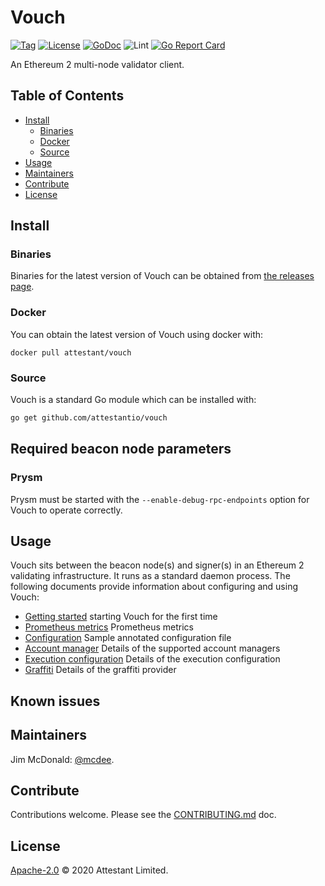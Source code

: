 # Vouch

[![Tag](https://img.shields.io/github/tag/attestantio/vouch.svg)](https://github.com/attestantio/vouch/releases/)
[![License](https://img.shields.io/github/license/attestantio/vouch.svg)](LICENSE)
[![GoDoc](https://godoc.org/github.com/attestantio/vouch?status.svg)](https://godoc.org/github.com/attestantio/vouch)
![Lint](https://github.com/attestantio/vouch/workflows/golangci-lint/badge.svg)
[![Go Report Card](https://goreportcard.com/badge/github.com/attestantio/vouch)](https://goreportcard.com/report/github.com/attestantio/vouch)

An Ethereum 2 multi-node validator client.

## Table of Contents

- [Install](#install)
  - [Binaries](#binaries)
  - [Docker](#docker)
  - [Source](#source)
- [Usage](#usage)
- [Maintainers](#maintainers)
- [Contribute](#contribute)
- [License](#license)

## Install

### Binaries

Binaries for the latest version of Vouch can be obtained from [the releases page](https://github.com/attestantio/vouch/releases/latest).

### Docker

You can obtain the latest version of Vouch using docker with:

```
docker pull attestant/vouch
```

### Source

Vouch is a standard Go module which can be installed with:

```sh
go get github.com/attestantio/vouch
```

## Required beacon node parameters

### Prysm
Prysm must be started with the `--enable-debug-rpc-endpoints` option for Vouch to operate correctly.

## Usage
Vouch sits between the beacon node(s) and signer(s) in an Ethereum 2 validating infrastructure.  It runs as a standard daemon process.  The following documents provide information about configuring and using Vouch:

  - [Getting started](docs/getting_started.md) starting Vouch for the first time
  - [Prometheus metrics](docs/metrics/prometheus.md) Prometheus metrics
  - [Configuration](docs/configuration.md) Sample annotated configuration file
  - [Account manager](docs/accountmanager.md) Details of the supported account managers
  - [Execution configuration](docs/executionconfig.md) Details of the execution configuration
  - [Graffiti](docs/graffiti.md) Details of the graffiti provider

## Known issues

## Maintainers

Jim McDonald: [@mcdee](https://github.com/mcdee).

## Contribute

Contributions welcome. Please see the [CONTRIBUTING.md](CONTRIBUTING.md) doc.

## License

[Apache-2.0](LICENSE) © 2020 Attestant Limited.
